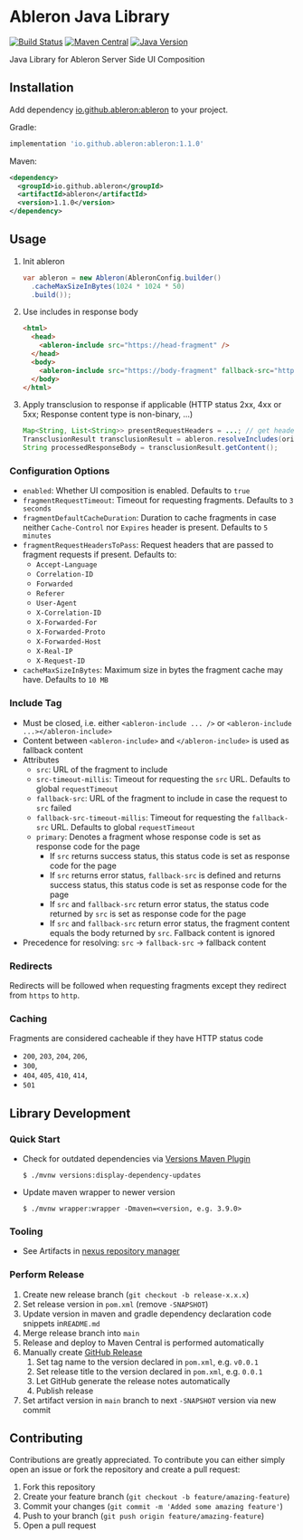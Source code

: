 # Ableron Java Library
[![Build Status](https://github.com/ableron/ableron-java/actions/workflows/main.yml/badge.svg)](https://github.com/ableron/ableron-java/actions/workflows/main.yml)
[![Maven Central](https://maven-badges.herokuapp.com/maven-central/io.github.ableron/ableron/badge.svg)](https://mvnrepository.com/artifact/io.github.ableron/ableron)
[![Java Version](https://img.shields.io/badge/Java-11+-4EB1BA.svg)](https://docs.oracle.com/en/java/javase/11/)

Java Library for Ableron Server Side UI Composition

## Installation
Add dependency [io.github.ableron:ableron](https://mvnrepository.com/artifact/io.github.ableron/ableron) to your project.

Gradle:
```groovy
implementation 'io.github.ableron:ableron:1.1.0'
```

Maven:
```xml
<dependency>
  <groupId>io.github.ableron</groupId>
  <artifactId>ableron</artifactId>
  <version>1.1.0</version>
</dependency>
```

## Usage
1. Init ableron
   ```java
   var ableron = new Ableron(AbleronConfig.builder()
     .cacheMaxSizeInBytes(1024 * 1024 * 50)
     .build());
   ```
1. Use includes in response body
   ```html
   <html>
     <head>
       <ableron-include src="https://head-fragment" />
     </head>
     <body>
       <ableron-include src="https://body-fragment" fallback-src="https://fallback-body-fragment"><!-- Static fallback fragment goes here --></ableron-include>
     </body>
   </html>
   ```
1. Apply transclusion to response if applicable (HTTP status 2xx, 4xx or 5xx; Response content type is non-binary, ...)
   ```java
   Map<String, List<String>> presentRequestHeaders = ...; // get headers from e.g. HttpServletRequest
   TransclusionResult transclusionResult = ableron.resolveIncludes(originalResponseBody, presentRequestHeaders);
   String processedResponseBody = transclusionResult.getContent();
   ```

### Configuration Options
* `enabled`: Whether UI composition is enabled. Defaults to `true`
* `fragmentRequestTimeout`: Timeout for requesting fragments. Defaults to `3 seconds`
* `fragmentDefaultCacheDuration`: Duration to cache fragments in case neither `Cache-Control` nor `Expires` header is present. Defaults to `5 minutes`
* `fragmentRequestHeadersToPass`: Request headers that are passed to fragment requests if present. Defaults to:
  * `Accept-Language`
  * `Correlation-ID`
  * `Forwarded`
  * `Referer`
  * `User-Agent`
  * `X-Correlation-ID`
  * `X-Forwarded-For`
  * `X-Forwarded-Proto`
  * `X-Forwarded-Host`
  * `X-Real-IP`
  * `X-Request-ID`
* `cacheMaxSizeInBytes`: Maximum size in bytes the fragment cache may have. Defaults to `10 MB`

### Include Tag
* Must be closed, i.e. either `<ableron-include ... />` or `<ableron-include ...></ableron-include>`
* Content between `<ableron-include>` and `</ableron-include>` is used as fallback content
* Attributes
  * `src`: URL of the fragment to include
  * `src-timeout-millis`: Timeout for requesting the `src` URL. Defaults to global `requestTimeout`
  * `fallback-src`: URL of the fragment to include in case the request to `src` failed
  * `fallback-src-timeout-millis`: Timeout for requesting the `fallback-src` URL. Defaults to global `requestTimeout`
  * `primary`: Denotes a fragment whose response code is set as response code for the page
    * If `src` returns success status, this status code is set as response code for the page
    * If `src` returns error status, `fallback-src` is defined and returns success status, this status code is set as response code for the page
    * If `src` and `fallback-src` return error status, the status code returned by `src` is set as response code for the page
    * If `src` and `fallback-src` return error status, the fragment content equals the body returned by `src`. Fallback content is ignored
* Precedence for resolving: `src` → `fallback-src` → fallback content

### Redirects
Redirects will be followed when requesting fragments except they redirect from `https` to `http`.

### Caching
Fragments are considered cacheable if they have HTTP status code
   * `200`, `203`, `204`, `206`,
   * `300`,
   * `404`, `405`, `410`, `414`,
   * `501`

## Library Development

### Quick Start
* Check for outdated dependencies via [Versions Maven Plugin](https://www.mojohaus.org/versions/versions-maven-plugin/index.html)
   ```console
   $ ./mvnw versions:display-dependency-updates
   ```
* Update maven wrapper to newer version
   ```console
   $ ./mvnw wrapper:wrapper -Dmaven=<version, e.g. 3.9.0>
   ```

### Tooling
* See Artifacts in [nexus repository manager](https://s01.oss.sonatype.org/index.html#nexus-search;gav~io.github.ableron~ableron~~~)

### Perform Release
1. Create new release branch (`git checkout -b release-x.x.x`)
2. Set release version in `pom.xml` (remove `-SNAPSHOT`)
3. Update version in maven and gradle dependency declaration code snippets in`README.md`
4. Merge release branch into `main`
5. Release and deploy to Maven Central is performed automatically
6. Manually create [GitHub Release](https://github.com/ableron/ableron-java/releases/new)
   1. Set tag name to the version declared in `pom.xml`, e.g. `v0.0.1`
   2. Set release title to the version declared in `pom.xml`, e.g. `0.0.1`
   3. Let GitHub generate the release notes automatically
   4. Publish release
7. Set artifact version in `main` branch to next `-SNAPSHOT` version via new commit

## Contributing
Contributions are greatly appreciated. To contribute you can either simply open an issue or fork the repository and create a pull request:
1. Fork this repository
2. Create your feature branch (`git checkout -b feature/amazing-feature`)
3. Commit your changes (`git commit -m 'Added some amazing feature'`)
4. Push to your branch (`git push origin feature/amazing-feature`)
5. Open a pull request
